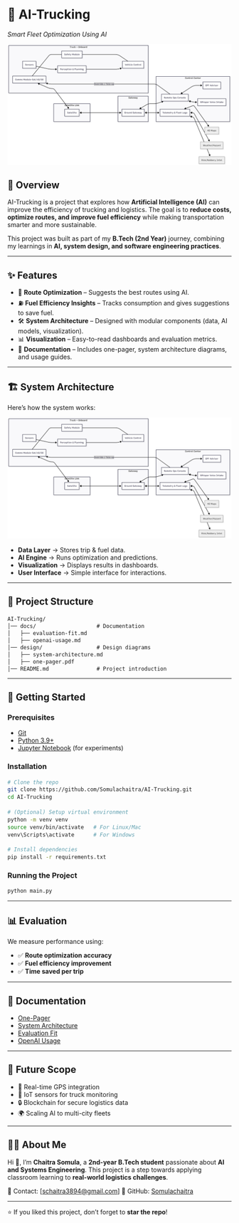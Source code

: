 

# 🚚 AI-Trucking

*Smart Fleet Optimization Using AI*

![Banner](design/system-diagram.png)

## 📌 Overview

AI-Trucking is a project that explores how **Artificial Intelligence (AI)** can improve the efficiency of trucking and logistics.
The goal is to **reduce costs, optimize routes, and improve fuel efficiency** while making transportation smarter and more sustainable.

This project was built as part of my **B.Tech (2nd Year)** journey, combining my learnings in **AI, system design, and software engineering practices**.

---

## ✨ Features

* 📍 **Route Optimization** – Suggests the best routes using AI.
* ⛽ **Fuel Efficiency Insights** – Tracks consumption and gives suggestions to save fuel.
* 🛠️ **System Architecture** – Designed with modular components (data, AI models, visualization).
* 📊 **Visualization** – Easy-to-read dashboards and evaluation metrics.
* 📄 **Documentation** – Includes one-pager, system architecture diagrams, and usage guides.

---

## 🏗️ System Architecture

Here’s how the system works:

![System Architecture](design/system-diagram.png)

* **Data Layer** → Stores trip & fuel data.
* **AI Engine** → Runs optimization and predictions.
* **Visualization** → Displays results in dashboards.
* **User Interface** → Simple interface for interactions.

---

## 📂 Project Structure

```
AI-Trucking/
│── docs/                   # Documentation
│   ├── evaluation-fit.md
│   ├── openai-usage.md
│── design/                 # Design diagrams
│   ├── system-architecture.md
│   ├── one-pager.pdf
│── README.md               # Project introduction
```

---

## 🚀 Getting Started

### Prerequisites

* [Git](https://git-scm.com/)
* [Python 3.9+](https://www.python.org/)
* [Jupyter Notebook](https://jupyter.org/) (for experiments)

### Installation

```bash
# Clone the repo
git clone https://github.com/Somulachaitra/AI-Trucking.git
cd AI-Trucking

# (Optional) Setup virtual environment
python -m venv venv
source venv/bin/activate   # For Linux/Mac
venv\Scripts\activate      # For Windows

# Install dependencies
pip install -r requirements.txt
```

### Running the Project

```bash
python main.py
```

---

## 📊 Evaluation

We measure performance using:

* ✅ **Route optimization accuracy**
* ✅ **Fuel efficiency improvement**
* ✅ **Time saved per trip**

---

## 📘 Documentation

* [One-Pager](design/one-pager.pdf)
* [System Architecture](design/system-architecture.md)
* [Evaluation Fit](docs/evaluation-fit.md)
* [OpenAI Usage](docs/openai-usage.md)

---

## 🌱 Future Scope

* 🚀 Real-time GPS integration
* 📡 IoT sensors for truck monitoring
* 🔒 Blockchain for secure logistics data
* 🌍 Scaling AI to multi-city fleets

---

## 🙋‍♂️ About Me

Hi 👋, I’m **Chaitra Somula**, a **2nd-year B.Tech student** passionate about **AI and Systems Engineering**.
This project is a step towards applying classroom learning to **real-world logistics challenges**.

📧 Contact: \[[schaitra3894@gmail.com](mailto:schaitra3894@gmail.com)]
🔗 GitHub: [Somulachaitra](https://github.com/Somulachaitra)

---

⭐ If you liked this project, don’t forget to **star the repo**!

